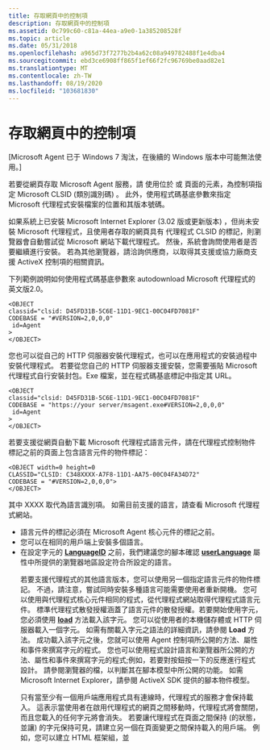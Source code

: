 ```yaml
---
title: 存取網頁中的控制項
description: 存取網頁中的控制項
ms.assetid: 0c799c60-c81a-44ea-a9e0-1a385208528f
ms.topic: article
ms.date: 05/31/2018
ms.openlocfilehash: a965d73f7277b2b4a62c08a949782488f1e4dba4
ms.sourcegitcommit: ebd3ce6908ff865f1ef66f2fc96769be0aad82e1
ms.translationtype: MT
ms.contentlocale: zh-TW
ms.lasthandoff: 08/19/2020
ms.locfileid: "103681830"
---
```

# <a name="accessing-the-control-in-web-pages"></a>存取網頁中的控制項

\[Microsoft Agent 已于 Windows 7 淘汰，在後續的 Windows 版本中可能無法使用。\]

若要從網頁存取 Microsoft Agent 服務，請 <OBJECT> 使用位於 <HEAD> 或 <BODY> 頁面的元素，為控制項指定 Microsoft CLSID (類別識別碼) 。 此外，使用程式碼基底參數來指定 Microsoft 代理程式安裝檔案的位置和其版本號碼。

如果系統上已安裝 Microsoft Internet Explorer (3.02 版或更新版本) ，但尚未安裝 Microsoft 代理程式，且使用者存取的網頁具有 <OBJECT> 代理程式 CLSID 的標記，則瀏覽器會自動嘗試從 Microsoft 網站下載代理程式。 然後，系統會詢問使用者是否要繼續進行安裝。 若為其他瀏覽器，請洽詢供應商，以取得其支援或協力廠商支援 ActiveX 控制項的相關資訊。

下列範例說明如何使用程式碼基底參數來 autodownload Microsoft 代理程式的英文版2.0。

``` syntax
<OBJECT
classid="clsid: D45FD31B-5C6E-11D1-9EC1-00C04FD7081F"
CODEBASE = "#VERSION=2,0,0,0"
 id=Agent
>
</OBJECT>
```

您也可以從自己的 HTTP 伺服器安裝代理程式，也可以在應用程式的安裝過程中安裝代理程式。 若要從您自己的 HTTP 伺服器支援安裝，您需要張貼 Microsoft 代理程式自行安裝封包。Exe 檔案，並在程式碼基底標記中指定其 URL。

``` syntax
<OBJECT
classid="clsid: D45FD31B-5C6E-11D1-9EC1-00C04FD7081F"
CODEBASE = "https://your server/msagent.exe#VERSION=2,0,0,0"
 id=Agent
>
</OBJECT>
```

若要支援從網頁自動下載 Microsoft 代理程式語言元件，請在代理程式控制物件標記之前的頁面上包含語言元件的物件標記：

``` syntax
<OBJECT width=0 height=0
CLASSID="CLSID: C348XXXX-A7F8-11D1-AA75-00C04FA34D72"
CODEBASE = "#VERSION=2,0,0,0">
</OBJECT>
```

其中 XXXX 取代為語言識別項。 如需目前支援的語言，請查看 Microsoft 代理程式網站。

-   <OBJECT>語言元件的標記必須在 <OBJECT> Microsoft Agent 核心元件的標記之前。
-   您可以在相同的用戶端上安裝多個語言。
-   在設定字元的 [**LanguageID**](https://www.bing.com/search?q=**LanguageID**) 之前，我們建議您的腳本確認 [**userLanguage**](https://www.bing.com/search?q=**userLanguage**) 屬性中所提供的瀏覽器地區設定符合所設定的語言。

若要支援代理程式的其他語言版本，您可以使用另一個指定語言元件的物件標記。 不過，請注意，嘗試同時安裝多種語言可能需要使用者重新開機。 您可以使用與代理程式核心元件相同的程式，從代理程式網站取得代理程式語言元件。 標準代理程式散發授權涵蓋了語言元件的散發授權。若要開始使用字元，您必須使用 [**load**](/previous-versions/visualstudio/foxpro/h1tx7zt1(v=vs.71)) 方法載入該字元。 您可以從使用者的本機儲存體或 HTTP 伺服器載入一個字元。 如需有關載入字元之語法的詳細資訊，請參閱 **Load** 方法。 成功載入該字元之後，您就可以使用 Agent 控制項所公開的方法、屬性和事件來撰寫字元的程式。 您也可以使用程式設計語言和瀏覽器所公開的方法、屬性和事件來撰寫字元的程式;例如，若要對按鈕按一下的反應進行程式設計。 請參閱瀏覽器的檔，以判斷其在腳本模型中所公開的功能。 如需 Microsoft Internet Explorer，請參閱 ActiveX SDK 提供的腳本物件模型。

只有當至少有一個用戶端應用程式具有連線時，代理程式的服務才會保持載入。 這表示當使用者在啟用代理程式的網頁之間移動時，代理程式將會關閉，而且您載入的任何字元將會消失。 若要讓代理程式在頁面之間保持 (的狀態，並讓) 的字元保持可見，請建立另一個在頁面變更之間保持載入的用戶端。 例如，您可以建立 HTML 框架組，並 <OBJECT> 在父框架中宣告 Agent 的標記。 然後，您可以將載入至子框架 () s 的頁面編寫腳本，以呼叫父系的腳本。 或者，您也可以 <OBJECT> 在載入至子框架的每個頁面上包含一個標記。 在此情況下，請記住，每個頁面都是它自己的用戶端。 您可能需要使用「 [**啟動**](/previous-versions/visualstudio/foxpro/01ayxx68(v=vs.71)) 」方法來設定當使用者與父系或子頁面互動時，可控制的用戶端。

 

 